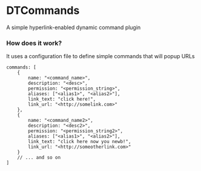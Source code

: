 # DTCommands
A simple hyperlink-enabled dynamic command plugin

### How does it work?
It uses a configuration file to define simple commands that will popup URLs

```
commands: [
	{
		name: "<command_name>",
		description: "<desc>",
		permission: "<permission_string>",
		aliases: ["<alias1>", "<alias2>"],
		link_text: "click here!",
		link_url: "<http://somelink.com>"
	},
	{
		name: "<command_name2>",
		description: "<desc2>",
		permission: "<permission_string2>",
		aliases: ["<alias1>", "<alias2>"],
		link_text: "click here now you newb!",
		link_url: "<http://someotherlink.com>"
	} 
	// ... and so on
]
```
